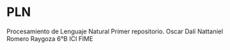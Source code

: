 # PLN
Procesamiento de Lenguaje Natural
Primer repositorio.
Oscar Dalí Nattaniel Romero Raygoza    6°B    ICI   FIME
